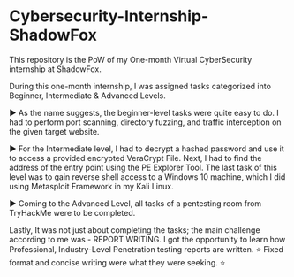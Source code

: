 # Cybersecurity-Internship-ShadowFox
This repository is the PoW of my One-month Virtual CyberSecurity internship at ShadowFox.

During this one-month internship, I was assigned tasks categorized into Beginner, Intermediate & Advanced Levels.

▶️ As the name suggests, the beginner-level tasks were quite easy to do. I had to perform port scanning, directory fuzzing, and traffic interception on the given target website.

▶️ For the Intermediate level, I had to decrypt a hashed password and use it to access a provided encrypted VeraCrypt File. Next, I had to find the address of the entry point using the PE Explorer Tool. The last task of this level was to gain reverse shell access to a Windows 10 machine, which I did using Metasploit Framework in my Kali Linux.

▶️ Coming to the Advanced Level, all tasks of a pentesting room from TryHackMe were to be completed.

Lastly, It was not just about completing the tasks; the main challenge according to me was - REPORT WRITING. I got the opportunity to learn how Professional, Industry-Level Penetration testing reports are written. 
⭐ Fixed format and concise writing were what they were seeking. ⭐ 
